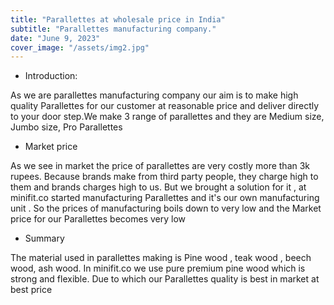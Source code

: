 ```yaml
---
title: "Parallettes at wholesale price in India"
subtitle: "Parallettes manufacturing company."
date: "June 9, 2023"
cover_image: "/assets/img2.jpg"
---
```


* Introduction:

As we are parallettes manufacturing company our aim is to make high quality Parallettes for our customer at reasonable price and deliver directly to your door step.We make 3 range of parallettes and they are Medium size, Jumbo size, Pro Parallettes

* Market price

As we see in market the price of parallettes are very costly more than 3k rupees. Because brands make from third party people, they charge high to them and brands charges high to us. But we brought a solution for it , at minifit.co started manufacturing Parallettes and it's our own manufacturing unit . So the prices of manufacturing boils down to very low and the Market price for our Parallettes becomes very low

* Summary

The material used in parallettes making is Pine wood , teak wood , beech wood, ash wood. In minifit.co we use pure premium pine wood which is strong and flexible. Due to which our Parallettes quality is best in market at best price